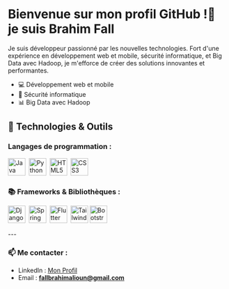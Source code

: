 # Bienvenue sur mon profil GitHub !👋 je suis Brahim Fall

Je suis développeur passionné par les nouvelles technologies. Fort d'une expérience en développement web et mobile, sécurité informatique, et Big Data avec Hadoop, je m'efforce de créer des solutions innovantes et performantes.
- 💻 Développement web et mobile
- 🔐 Sécurité informatique
- 📊 Big Data avec Hadoop

## 🔧 Technologies & Outils



### Langages de programmation :
<p>
  <img src="https://cdn.jsdelivr.net/gh/devicons/devicon/icons/java/java-original.svg" title="Java" alt="Java" width="40" height="40"/>&nbsp;
  <img src="https://cdn.jsdelivr.net/gh/devicons/devicon/icons/python/python-original.svg" title="Python" alt="Python" width="40" height="40"/>&nbsp;
  <img src="https://cdn.jsdelivr.net/gh/devicons/devicon/icons/html5/html5-original.svg" title="HTML5" alt="HTML5" width="40" height="40"/>&nbsp;
  <img src="https://cdn.jsdelivr.net/gh/devicons/devicon/icons/css3/css3-original.svg" title="CSS3" alt="CSS3" width="40" height="40"/>
</p>

### 📚 Frameworks & Bibliothèques :
<p>
  <img src="https://cdn.jsdelivr.net/gh/devicons/devicon/icons/django/django-plain.svg" title="Django" alt="Django" width="40" height="40"/>&nbsp;
  <img src="https://cdn.jsdelivr.net/gh/devicons/devicon/icons/spring/spring-original.svg" title="Spring Boot" alt="Spring Boot" width="40" height="40"/>&nbsp;
  <img src="https://cdn.jsdelivr.net/gh/devicons/devicon/icons/flutter/flutter-original.svg" title="Flutter" alt="Flutter" width="40" height="40"/>&nbsp;
  <img src="https://upload.wikimedia.org/wikipedia/commons/d/d5/Tailwind_CSS_Logo.svg" title="Tailwind CSS" alt="Tailwind CSS" width="40" height="40"/>
  <img src="https://cdn.jsdelivr.net/gh/devicons/devicon/icons/bootstrap/bootstrap-original.svg" title="Bootstrap" alt="Bootstrap" width="40" height="40"/>
</p>
---

### 📫 Me contacter :
- LinkedIn : [Mon Profil](https://www.linkedin.com/in/brahim-alioun-fall-23b302220/)
- Email : **fallbrahimalioun@gmail.com**
